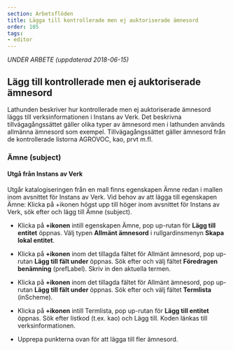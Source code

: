 ```yaml
---
section: Arbetsflöden
title: Lägga till kontrollerade men ej auktoriserade ämnesord
order: 105
tags:
- editor
---
```

*UNDER ARBETE (uppdaterad 2018-06-15)*

## Lägg till kontrollerade men ej auktoriserade ämnesord

Lathunden beskriver hur kontrollerade men ej auktoriserade ämnesord läggs till verksinformationen i Instans av Verk. Det beskrivna tillvägagångssättet gäller olika typer av ämnesord men i lathunden används allmänna ämnesord som exempel. Tillvägagångssättet gäller ämnesord från de kontrollerade listorna AGROVOC, kao, prvt m.fl.

### Ämne (subject)

#### Utgå från Instans av Verk
Utgår katalogiseringen från en mall finns egenskapen Ämne redan i mallen inom avsnittet för Instans av Verk. Vid behov av att lägga till egenskapen Ämne: Klicka på +ikonen högst upp till höger inom avsnittet för Instans av Verk, sök efter och lägg till Ämne (subject).

* Klicka på **+ikonen** intill egenskapen Ämne, pop up-rutan för **Lägg till entitet** öppnas. Välj typen **Allmänt ämnesord** i rullgardinsmenyn **Skapa lokal entitet**.

* Klicka på **+ikonen** inom det tillagda fältet för Allmänt ämnesord, pop up-rutan **Lägg till fält under** öppnas. Sök efter och välj fältet **Föredragen benämning** (prefLabel). Skriv in den aktuella termen.

* Klicka på **+ikonen** inom det tillagda fältet för Allmänt ämnesord, pop up-rutan **Lägg till fält under** öppnas. Sök efter och välj fältet **Termlista** (inScheme). 

* Klicka på **+ikonen** intill Termlista, pop up-rutan för **Lägg till entitet** öppnas. Sök efter listkod (t.ex. kao) och Lägg till. Koden länkas till verksinformationen.

* Upprepa punkterna ovan för att lägga till fler ämnesord.
